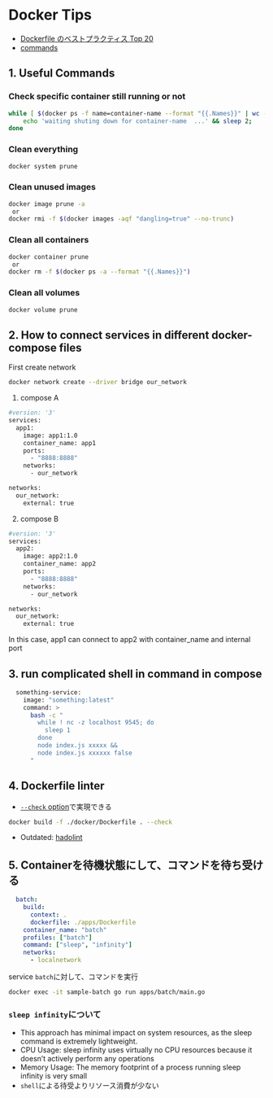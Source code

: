 # Docker Tips

- [Dockerfile のベストプラクティス Top 20](https://sysdig.jp/blog/dockerfile-best-practices/)
- [commands](https://github.com/hiromaily/documents/blob/main/docker-tips/commands.md)

## 1. Useful Commands

### Check specific container still running or not

```sh
while [ $(docker ps -f name=container-name --format "{{.Names}}" | wc -l | tr -s " ") -ne 0 ];do
    echo 'waiting shuting down for container-name  ...' && sleep 2;
done
```

### Clean everything

```sh
docker system prune
```

### Clean unused images

```sh
docker image prune -a
 or
docker rmi -f $(docker images -aqf "dangling=true" --no-trunc)
```

### Clean all containers

```sh
docker container prune
 or
docker rm -f $(docker ps -a --format "{{.Names}}")
```

### Clean all volumes

```sh
docker volume prune
```

## 2. How to connect services in different docker-compose files

First create network

```sh
docker network create --driver bridge our_network
```

1. compose A

```sh
#version: '3'
services:
  app1:
    image: app1:1.0
    container_name: app1
    ports:
      - "8888:8888"
    networks:
      - our_network

networks:
  our_network:
    external: true
```

2. compose B

```sh
#version: '3'
services:
  app2:
    image: app2:1.0
    container_name: app2
    ports:
      - "8888:8888"
    networks:
      - our_network

networks:
  our_network:
    external: true
```

In this case, app1 can connect to app2 with container_name and internal port

## 3. run complicated shell in command in compose

```sh
  something-service:
    image: "something:latest"
    command: >
      bash -c "
        while ! nc -z localhost 9545; do
          sleep 1
        done
        node index.js xxxxx &&
        node index.js xxxxxx false
      "
```

## 4. Dockerfile linter

- [`--check` option](./debug.md)で実現できる

```sh
docker build -f ./docker/Dockerfile . --check
```

- Outdated: [hadolint](https://github.com/hadolint/hadolint)

## 5. Containerを待機状態にして、コマンドを待ち受ける

```yaml
  batch:
    build:
      context: .
      dockerfile: ./apps/Dockerfile
    container_name: "batch"
    profiles: ["batch"]
    command: ["sleep", "infinity"]
    networks:
      - localnetwork
```

service `batch`に対して、コマンドを実行

```sh
docker exec -it sample-batch go run apps/batch/main.go
```

### `sleep infinity`について

- This approach has minimal impact on system resources, as the sleep command is extremely lightweight.
- CPU Usage: sleep infinity uses virtually no CPU resources because it doesn’t actively perform any operations
- Memory Usage: The memory footprint of a process running sleep infinity is very small
- `shell`による待受よりリソース消費が少ない
